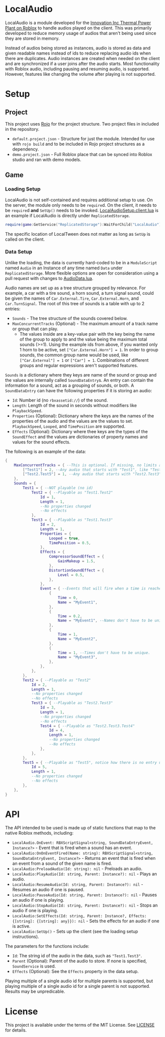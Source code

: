 # LocalAudio
LocalAudio is a module developed for the [Innovation Inc Thermal Power Plant on Roblox](https://www.roblox.com/games/2337178805/Innovation-Inc-Thermal-Power-Plant)
to handle audios played on the client. This was primarily
developed to reduce memory usage of audios that aren't
being used since they are stored in memory.

Instead of audios being stored as instances, audio is
stored as data and given readable names instead of ids
to reduce replacing audio ids when there are duplicates.
Audio instances are created when needed on the client
and are synchronized if a user joins after the audio
starts. Most functionality with Roblox audio, including
pausing and resuming audio, is supported. However,
features like changing the volume after playing is
not supported.

# Setup
## Project
This project uses [Rojo](https://github.com/rojo-rbx/rojo) for the project
structure. Two project files in included in the repository.
* `default.project.json` - Structure for just the module. Intended for use
  with `rojo build` and to be included in Rojo project structures as a
  dependency.
* `demo.project.json` - Full Roblox place that can be synced into Roblox
  studio and ran with demo models.

## Game
### Loading Setup
LocalAudio is not self-contained and requires additional setup to use.
On the server, the module only needs to be `require`d. On the client,
it needs to be `require`d **and** `SetUp()` needs to be invoked.
[LocalAudioSetup.client.lua](src/../demo/StarterPlayerScripts/LocalAudioSetup.client.lua)
is an example if LocalAudio is directly under `ReplicatedStorage`.

```lua
require(game:GetService("ReplicatedStorage"):WaitForChild("LocalAudio")):SetUp()
```

The specific location of LocalTween does not matter as long as `SetUp`
is called on the client.

### Data Setup
Unlike the loading, the data is currently hard-coded to be in a `ModuleScript`
named `Audio` in an Instance of any time named `Data` under `ReplicatedStorage`.
More flexible options are open for consideration using a pull request with
changes to [AudioData.lua](src/AudioData.lua).

Audio names are set up as a tree structure grouped by relevance. For example, a
car with a tire sound, a horn sound, a turn signal sound, could be given the names
of `Car.External.Tire`, `Car.External.Horn`, and `Car.TurnSignal`. The root of this
tree of sounds is a table with up to 2 entries:
- `Sounds` - The tree structure of the sounds covered below.
- `MaxConcurrentTracks` (Optional) - The maximum amount of a track name or group that
  can play.
  - The values inside are a key-value pair with the key being the name of the group to
    apply to and the value being the maximum total sounds (>=1). Using the example ids
    from above, if you wanted only 1 horn to be active, set `["Car.External.Horn"] = 1`.
    In order to group sounds, the common group name would be used, like `["Car.External"] = 1`
    or `["Car"] = 1`. Combinations of different groups and regular expressions aren't
    supported features.

`Sounds` is a dictionary where they keys are name of the sound or group and the
values are internally called `SoundDataEntry`s. An entry can contain the information
for a sound, act as a grouping of sounds, or both. A `SoundDataEntry` can have the
following properties if it is storing an audio:
- `Id`: Number id (no `rbxassetid://`) of the sound.
- `Length`: Length of the sound in seconds without modifiers like `PlaybackSpeed`.
- `Properties` (Optional): Dictionary where the keys are the names of the properties
  of the audio and the values are the values to set. `PlaybackSpeed`, `Looped`, and
  `TimePosition` are supported.
- `Effects` (Optional): Dictionary where thee keys are the types of the `SoundEffect`
  and the values are dictionaries of property names and values for the sound effects.

The following is an example of the data:
```lua
{
    MaxConcurrentTracks = { --This is optional. If missing, no limits are enforced.
        ["Test1"] = 2, --Any audio that starts with "Test1", like "Test1.Test2" and "Test1.Test3", will only have up to 2 active sounds.
        ["Test2.Test5"] = 1, --Any audio that starts with "Test2.Test3", like "Test2.Test3" and "Test2.Test3.Test4", will only have up to 1 active sound.
    },
    Sounds = {
        Test1 = { --NOT playable (no id)
            Test2 = { --Playable as "Test1.Test2"
                Id = 1,
                Length = 1,
                --No properties changed
                --No effects
            },
            Test3 = { --Playable as "Test1.Test3"
                Id = 2,
                Length = 1,
                Properties = {
                    Looped = true,
                    TimePosition = 0.5,
                },
                Effects = {
                    CompressorSoundEffect = {
                        GainMakeup = 1.5,
                    },
                    DistortionSoundEffect = {
                        Level = 0.5,
                    },
                },
                Event = { --Events that will fire when a time is reached.
                    {
                        Time = 0,
                        Name = "MyEvent1",
                    },
                    {
                        Time = 0.2,
                        Name = "MyEvent1", --Names don't have to be unique.
                    },
                    {
                        Time = 1,
                        Name = "MyEvent2",
                    },
                    {
                        Time = 1, --Times don't have to be unique.
                        Name = "MyEvent3",
                    },
                },
            },
        },
        Test2 = { --Playable as "Test2"
            Id = 2,
            Length = 1,
            --No properties changed
            --No effects
            Test3 = { --Playable as "Test2.Test3"
                Id = 3,
                Length = 1,
                --No properties changed
                --No effects
                Test4 = { --Playable as "Test2.Test3.Test4"
                    Id = 4,
                    Length = 1,
                    --No properties changed
                    --No effects
                },
            },
        },
        Test5 = { --Playable as "Test5", notice how there is no entry under MaxConcurrentTracks for limits.
            Id = 5,
            Length = 1,
            --No properties changed
            --No effects
        },
    },
}
```

# API
The API intended to be used is made up of static functions that map to the native
Roblox methods, including:
- `LocalAudio.OnEvent: RBXScriptSignal<string, SoundDataEntryEvent, Instance?>` - Event that is fired when a sound has an event.
- `LocalAudio:OnOnEventFired(Name: string): RBXScriptSignal<string, SoundDataEntryEvent, Instance?>` - Returns an event that is fired when an event from a sound of the given name is fired.
- `LocalAudio:PreloadAudio(Id: string): nil` - Preloads an audio.
- `LocalAudio:PlayAudio(Id: string, Parent: Instance?): nil` - Plays an audio.
- `LocalAudio:ResumeAudio(Id: string, Parent: Instance?): nil` - Resumes an audio if one is paused.
- `LocalAudio:PauseAudio(Id: string, Parent: Instance?): nil` - Pauses an audio if one is playing.
- `LocalAudio:StopAudio(Id: string, Parent: Instance?): nil` - Stops an audio if one is playing.
- `LocalAudio:SetEffects(Id: string, Parent: Instance?, Effects: {[string]: {[string]: any}}): nil` -
  Sets the effects for an audio if one is active.
- `LocalAudio:SetUp()` - Sets up the client (see the loading setup instructions).

The parameters for the functions include:
- `Id`: The string id of the audio in the data, such as `"Test1.Test3"`.
- `Parent` (Optional): Parent of the audio to store. If none is specified,
  `SoundService` is used.
- `Effects` (Optional): See the `Effects` property in the data setup.

Playing multiple of a single audio id for multiple parents is supported, but
playing multiple of a single audio id for a single parent is not supported.
Results may be unpredicable.

# License
This project is available under the terms of the MIT License. See [LICENSE](LICENSE)
for details.